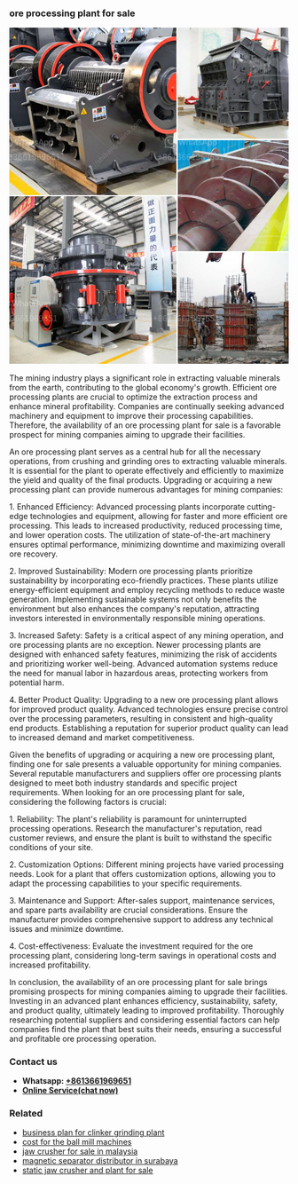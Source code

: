 <h3>ore processing plant for sale</h3><img src='1706766982.jpg' alt=''><p>The mining industry plays a significant role in extracting valuable minerals from the earth, contributing to the global economy's growth. Efficient ore processing plants are crucial to optimize the extraction process and enhance mineral profitability. Companies are continually seeking advanced machinery and equipment to improve their processing capabilities. Therefore, the availability of an ore processing plant for sale is a favorable prospect for mining companies aiming to upgrade their facilities.</p><p>An ore processing plant serves as a central hub for all the necessary operations, from crushing and grinding ores to extracting valuable minerals. It is essential for the plant to operate effectively and efficiently to maximize the yield and quality of the final products. Upgrading or acquiring a new processing plant can provide numerous advantages for mining companies:</p><p>1. Enhanced Efficiency: Advanced processing plants incorporate cutting-edge technologies and equipment, allowing for faster and more efficient ore processing. This leads to increased productivity, reduced processing time, and lower operation costs. The utilization of state-of-the-art machinery ensures optimal performance, minimizing downtime and maximizing overall ore recovery.</p><p>2. Improved Sustainability: Modern ore processing plants prioritize sustainability by incorporating eco-friendly practices. These plants utilize energy-efficient equipment and employ recycling methods to reduce waste generation. Implementing sustainable systems not only benefits the environment but also enhances the company's reputation, attracting investors interested in environmentally responsible mining operations.</p><p>3. Increased Safety: Safety is a critical aspect of any mining operation, and ore processing plants are no exception. Newer processing plants are designed with enhanced safety features, minimizing the risk of accidents and prioritizing worker well-being. Advanced automation systems reduce the need for manual labor in hazardous areas, protecting workers from potential harm.</p><p>4. Better Product Quality: Upgrading to a new ore processing plant allows for improved product quality. Advanced technologies ensure precise control over the processing parameters, resulting in consistent and high-quality end products. Establishing a reputation for superior product quality can lead to increased demand and market competitiveness.</p><p>Given the benefits of upgrading or acquiring a new ore processing plant, finding one for sale presents a valuable opportunity for mining companies. Several reputable manufacturers and suppliers offer ore processing plants designed to meet both industry standards and specific project requirements. When looking for an ore processing plant for sale, considering the following factors is crucial:</p><p>1. Reliability: The plant's reliability is paramount for uninterrupted processing operations. Research the manufacturer's reputation, read customer reviews, and ensure the plant is built to withstand the specific conditions of your site.</p><p>2. Customization Options: Different mining projects have varied processing needs. Look for a plant that offers customization options, allowing you to adapt the processing capabilities to your specific requirements.</p><p>3. Maintenance and Support: After-sales support, maintenance services, and spare parts availability are crucial considerations. Ensure the manufacturer provides comprehensive support to address any technical issues and minimize downtime.</p><p>4. Cost-effectiveness: Evaluate the investment required for the ore processing plant, considering long-term savings in operational costs and increased profitability.</p><p>In conclusion, the availability of an ore processing plant for sale brings promising prospects for mining companies aiming to upgrade their facilities. Investing in an advanced plant enhances efficiency, sustainability, safety, and product quality, ultimately leading to improved profitability. Thoroughly researching potential suppliers and considering essential factors can help companies find the plant that best suits their needs, ensuring a successful and profitable ore processing operation.</p><h3>Contact us</h3><ul><li><strong>Whatsapp:&nbsp;<a href="https://wa.me/8613661969651">+8613661969651</a></strong></li><li><a href="https://swt.shibang-china.com/?git&amp;zhl&amp;ore processing plant for sale"><strong>Online Service(chat now)</strong></a></li></ul><h3>Related</h3><ul><li><a href='business plan for clinker grinding plant.md'>business plan for clinker grinding plant</a></li><li><a href='cost for the ball mill machines.md'>cost for the ball mill machines</a></li><li><a href='jaw crusher for sale in malaysia.md'>jaw crusher for sale in malaysia</a></li><li><a href='magnetic separator distributor in surabaya.md'>magnetic separator distributor in surabaya</a></li><li><a href='static jaw crusher and plant for sale.md'>static jaw crusher and plant for sale</a></li></ul>